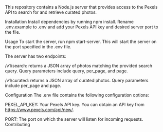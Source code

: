This repository contains a Node.js server that provides access to the Pexels API to search for and retrieve curated photos.

Installation
Install dependencies by running npm install.
Rename .env.example to .env and add your Pexels API key and desired server port to the file.

Usage
To start the server, run npm start-server. This will start the server on the port specified in the .env file.

The server has two endpoints:

/v1/search: returns a JSON array of photos matching the provided search query. Query parameters include query, per_page, and page.

/v1/curated: returns a JSON array of curated photos. Query parameters include per_page and page.


Configuration
The .env file contains the following configuration options:

PEXEL_API_KEY: Your Pexels API key. You can obtain an API key from https://www.pexels.com/api/new/.

PORT: The port on which the server will listen for incoming requests.
Contributing
